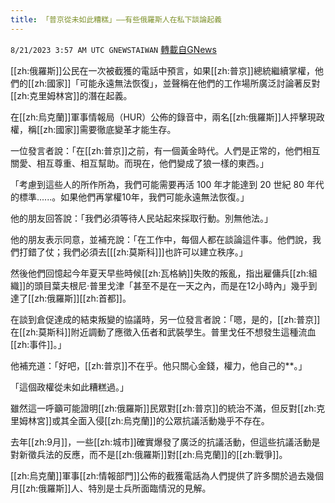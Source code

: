 ```yaml
---
title: 「普京從未如此糟糕」——有些俄羅斯人在私下談論起義
---
```

`8/21/2023 3:57 AM UTC GNEWSTAIWAN` [轉載自GNews](https://gnews.org/articles/1576930)

[[zh:俄羅斯]]公民在一次被截獲的電話中預言，如果[[zh:普京]]總統繼續掌權，他們的[[zh:國家]]「可能永遠無法恢復」，並聲稱在他們的工作場所廣泛討論著反對[[zh:克里姆林宮]]的潛在起義。

在[[zh:烏克蘭]]軍事情報局（HUR）公佈的錄音中，兩名[[zh:俄羅斯]]人抨擊現政權，稱[[zh:國家]]需要徹底變革才能生存。

一位發言者說：「在[[zh:普京]]之前，有一個黃金時代。人們是正常的，他們相互關愛、相互尊重、相互幫助。而現在，他們變成了狼一樣的東西。」

「考慮到這些人的所作所為，我們可能需要再活 100 年才能達到 20 世紀 80 年代的標準......。如果他們再掌權10年，我們可能永遠無法恢復。」

他的朋友回答說：「我們必須等待人民站起來採取行動。別無他法。」

他的朋友表示同意，並補充說：「在工作中，每個人都在談論這件事。他們說，我們打錯了仗；我們必須去\[[[zh:莫斯科]]\]也許可以建立秩序。」

然後他們回憶起今年夏天早些時候[[zh:瓦格納]]失敗的叛亂，指出雇傭兵[[zh:組織]]的頭目葉夫根尼·普里戈津「甚至不是在一天之內，而是在12小時內」幾乎到達了[[zh:俄羅斯]][[zh:首都]]。

在談到倉促達成的結束叛變的協議時，另一位發言者說：「嗯，是的，[[zh:普京]]在[[zh:莫斯科]]附近調動了應徵入伍者和武裝學生。普里戈任不想發生這種流血[[zh:事件]]。」

他補充道：「好吧，[[zh:普京]]不在乎。他只關心金錢，權力，他自己的\*\*。」

「這個政權從未如此糟糕過。」

雖然這一呼籲可能證明[[zh:俄羅斯]]民眾對[[zh:普京]]的統治不滿，但反對[[zh:克里姆林宮]]或其全面入侵[[zh:烏克蘭]]的公眾抗議活動幾乎不存在。

去年[[zh:9月]]，一些[[zh:城市]]確實爆發了廣泛的抗議活動，但這些抗議活動是對新徵兵法的反應，而不是[[zh:俄羅斯]]對[[zh:烏克蘭]]的[[zh:戰爭]]。

[[zh:烏克蘭]]軍事[[zh:情報部門]]公佈的截獲電話為人們提供了許多關於過去幾個月[[zh:俄羅斯]]人、特別是士兵所面臨情況的見解。
